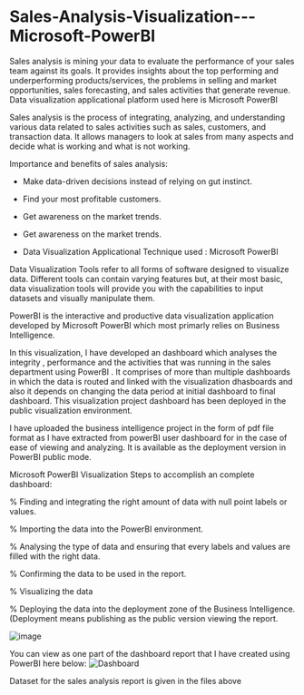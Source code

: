 # Sales-Analysis-Visualization---Microsoft-PowerBI
Sales analysis is mining your data to evaluate the performance of your sales team against its goals. It provides insights about the top performing and underperforming products/services, the problems in selling and market opportunities, sales forecasting, and sales activities that generate revenue. Data visualization applicational platform used here is Microsoft PowerBI

Sales analysis is the process of integrating, analyzing, and understanding various data related to sales activities such as sales, customers, and transaction data. It allows managers to look at sales from many aspects and decide what is working and what is not working.

Importance and benefits of sales analysis:
 
 - Make data-driven decisions instead of relying on gut instinct.
 
 - Find your most profitable customers.
 
 - Get awareness on the market trends.
 
 - Get awareness on the market trends.
 
 - Data Visualization Applicational Technique used : Microsoft PowerBI

Data Visualization Tools refer to all forms of software designed to visualize data. Different tools can contain varying features but, at their most basic, data visualization tools will provide you with the capabilities to input datasets and visually manipulate them.
 
PowerBI is the interactive and productive data visualization application developed by Microsoft PowerBI which most primarly relies on Business Intelligence.
 
In this visualization, I have developed an dashboard which analyses the integrity , performance and the activities that was running in the sales department using PowerBI . It comprises of more than multiple dashboards in which the data is routed and linked with the visualization dhasboards and also it depends on changing the data period at initial dashboard to final dashboard. This visualization project dashboard has been deployed in the public visualization environment.

I have uploaded the business intelligence project in the form of pdf file format as I have extracted from powerBI user dashboard for in the case of ease of viewing and analyzing. It is available as the deployment version in PowerBI public mode.

Microsoft PowerBI Visualization Steps to accomplish an complete dashboard:

 % Finding and integrating the right amount of data with null point labels or values.
 
 % Importing the data into the PowerBI environment.
 
 % Analysing the type of data and ensuring that every labels and values are filled with the right data.
 
 % Confirming the data to be used in the report.
 
 % Visualizing the data 
 
 % Deploying the data into the deployment zone of the Business Intelligence.(Deployment means publishing as the public version viewing the report.

![image](https://user-images.githubusercontent.com/72293918/151762089-71b093b9-7d86-4e78-a58d-639d996a3380.png)

You can view as one part of the dashboard report that I have created using PowerBI here below:
![Dashboard](https://user-images.githubusercontent.com/72293918/151762352-54cc6178-7d49-4de5-9a7b-1a22be04ee67.PNG)

Dataset for the sales analysis report is given in the files above
